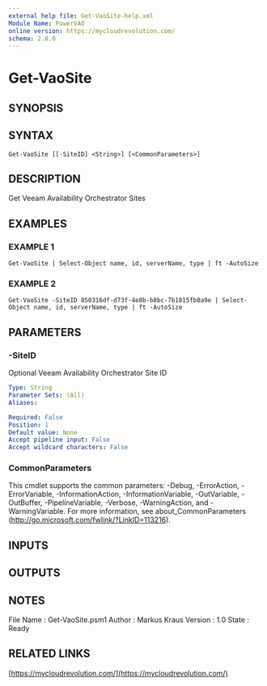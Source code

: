 ```yaml
---
external help file: Get-VaoSite-help.xml
Module Name: PowerVAO
online version: https://mycloudrevolution.com/
schema: 2.0.0
---
```


# Get-VaoSite

## SYNOPSIS

## SYNTAX

```
Get-VaoSite [[-SiteID] <String>] [<CommonParameters>]
```

## DESCRIPTION
Get Veeam Availability Orchestrator Sites

## EXAMPLES

### EXAMPLE 1
```
Get-VaoSite | Select-Object name, id, serverName, type | ft -AutoSize
```

### EXAMPLE 2
```
Get-VaoSite -SiteID 850316df-d73f-4e8b-b8bc-7b1815fb0a9e | Select-Object name, id, serverName, type | ft -AutoSize
```

## PARAMETERS

### -SiteID
Optional Veeam Availability Orchestrator Site ID

```yaml
Type: String
Parameter Sets: (All)
Aliases:

Required: False
Position: 1
Default value: None
Accept pipeline input: False
Accept wildcard characters: False
```

### CommonParameters
This cmdlet supports the common parameters: -Debug, -ErrorAction, -ErrorVariable, -InformationAction, -InformationVariable, -OutVariable, -OutBuffer, -PipelineVariable, -Verbose, -WarningAction, and -WarningVariable. For more information, see about_CommonParameters (http://go.microsoft.com/fwlink/?LinkID=113216).

## INPUTS

## OUTPUTS

## NOTES
File Name  : Get-VaoSite.psm1
Author     : Markus Kraus
Version    : 1.0
State      : Ready

## RELATED LINKS

[https://mycloudrevolution.com/](https://mycloudrevolution.com/)

